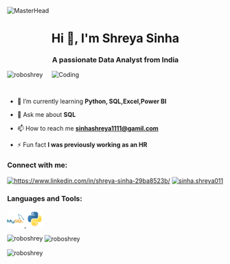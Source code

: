 ![MasterHead](https://static.pingcap.com/files/2022/12/05072707/chatGPT-GitHub-banner.jpg)
<h1 align="center">Hi 👋, I'm Shreya Sinha</h1>
<h3 align="center">A passionate Data Analyst from India</h3>
<img align="right" alt="Coding" width="400" src="https://miro.medium.com/v2/resize:fit:750/format:webp/0*Khfym9hgeyxVpZS_.gif">

<p align="left"> <img src="https://komarev.com/ghpvc/?username=roboshrey&label=Profile%20views&color=0e75b6&style=flat" alt="roboshrey" /> </p>

<p align="left"> <a href="https://twitter.com/" target="blank"><img src="https://img.shields.io/twitter/follow/?logo=twitter&style=for-the-badge" alt="" /></a> </p>

- 🌱 I’m currently learning **Python, SQL,Excel,Power BI**

- 💬 Ask me about **SQL**

- 📫 How to reach me **sinhashreya1111@gamil.com**

- ⚡ Fun fact **I was previously working as an HR**

<h3 align="left">Connect with me:</h3>
<p align="left">
<a href="https://linkedin.com/in/https://www.linkedin.com/in/shreya-sinha-29ba8523b/" target="blank"><img align="center" src="https://raw.githubusercontent.com/rahuldkjain/github-profile-readme-generator/master/src/images/icons/Social/linked-in-alt.svg" alt="https://www.linkedin.com/in/shreya-sinha-29ba8523b/" height="30" width="40" /></a>
<a href="https://instagram.com/sinha.shreya011" target="blank"><img align="center" src="https://raw.githubusercontent.com/rahuldkjain/github-profile-readme-generator/master/src/images/icons/Social/instagram.svg" alt="sinha.shreya011" height="30" width="40" /></a>
</p>

<h3 align="left">Languages and Tools:</h3>
<p align="left"> <a href="https://www.mysql.com/" target="_blank" rel="noreferrer"> <img src="https://raw.githubusercontent.com/devicons/devicon/master/icons/mysql/mysql-original-wordmark.svg" alt="mysql" width="40" height="40"/> </a> <a href="https://www.python.org" target="_blank" rel="noreferrer"> <img src="https://raw.githubusercontent.com/devicons/devicon/master/icons/python/python-original.svg" alt="python" width="40" height="40"/> </a> </p>

<p><img align="left" src="https://github-readme-stats.vercel.app/api/top-langs?username=roboshrey&show_icons=true&locale=en&layout=compact" alt="roboshrey" /></p>

<p>&nbsp;<img align="center" src="https://github-readme-stats.vercel.app/api?username=roboshrey&show_icons=true&locale=en" alt="roboshrey" /></p>

<p><img align="center" src="https://github-readme-streak-stats.herokuapp.com/?user=roboshrey&" alt="roboshrey" /></p>

